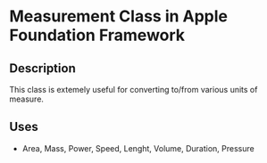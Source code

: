 # Measurement Class in Apple Foundation Framework

## Description
This class is extemely useful for converting to/from various units of measure. 

## Uses
- Area, Mass, Power, Speed, Lenght, Volume, Duration, Pressure 
